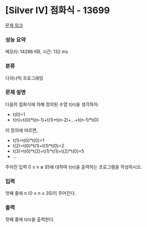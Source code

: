 # [Silver IV] 점화식 - 13699 

[문제 링크](https://www.acmicpc.net/problem/13699) 

### 성능 요약

메모리: 14288 KB, 시간: 132 ms

### 분류

다이나믹 프로그래밍

### 문제 설명

<p>다음의 점화식에 의해 정의된 수열 t(n)을 생각하자:</p>

<ul>
	<li>t(0)=1</li>
	<li>t(n)=t(0)*t(n-1)+t(1)*t(n-2)+...+t(n-1)*t(0)</li>
</ul>

<p>이 정의에 따르면,</p>

<ul>
	<li>t(1)=t(0)*t(0)=1</li>
	<li>t(2)=t(0)*t(1)+t(1)*t(0)=2</li>
	<li>t(3)=t(0)*t(2)+t(1)*t(1)+t(2)*t(0)=5</li>
	<li>...</li>
</ul>

<p>주어진 입력 0 ≤ n <strong>≤ </strong>35에 대하여 t(n)을 출력하는 프로그램을 작성하시오.</p>

### 입력 

 <p>첫째 줄에 n (0 ≤ n ≤ 35)이 주어진다.</p>

### 출력 

 <p>첫째 줄에 t(n)을 출력한다.</p>

